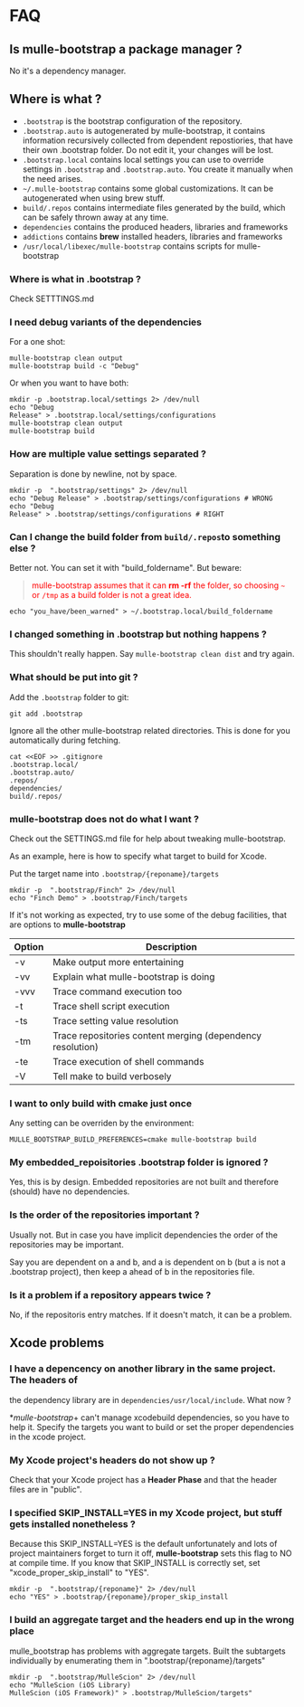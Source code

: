 # FAQ

## Is mulle-bootstrap a package manager ?

No it's a dependency manager.


## Where is what ?

* `.bootstrap` is the bootstrap configuration of the repository.
* `.bootstrap.auto` is autogenerated by mulle-bootstrap, it contains
information recursively collected from dependent repostiories, that have their
own .bootstrap folder. Do not edit it, your changes will be lost.
* `.bootstrap.local` contains local settings you can use to override settings
in `.bootstrap` and `.bootstrap.auto`. You create it manually when the need
arises.
* `~/.mulle-bootstrap` contains some global customizations. It can be
autogenerated when using brew stuff.
* `build/.repos` contains intermediate files generated by the build, which can
be safely thrown away at any time.
* `dependencies` contains the produced headers, libraries and frameworks
* `addictions` contains **brew** installed headers, libraries and frameworks
* `/usr/local/libexec/mulle-bootstrap` contains scripts for mulle-bootstrap


### Where is what in .bootstrap ?

Check SETTTINGS.md

### I need debug variants of the dependencies

For a one shot:

```
mulle-bootstrap clean output
mulle-bootstrap build -c "Debug"
```

Or when you want to have both:

```
mkdir -p .bootstrap.local/settings 2> /dev/null
echo "Debug
Release" > .bootstrap.local/settings/configurations
mulle-bootstrap clean output
mulle-bootstrap build
```


### How are multiple value settings separated ?

Separation is done by newline, not by space.

```console
mkdir -p  ".bootstrap/settings" 2> /dev/null
echo "Debug Release" > .bootstrap/settings/configurations # WRONG
echo "Debug
Release" > .bootstrap/settings/configurations # RIGHT
```


### Can I change the build folder from `build/.repos`to something else  ?

Better not. You can set it with "build_foldername".
But beware:

><font color=red>mulle-bootstrap assumes that it can **rm -rf** the folder,
so choosing `~` or `/tmp` as a build folder is not a great idea.</font>

```console
echo "you_have/been_warned" > ~/.bootstrap.local/build_foldername
```


### I changed something in .bootstrap but nothing happens ?

This shouldn't really happen. Say `mulle-bootstrap clean dist` and try again.


### What should be put into git ?

Add the `.bootstrap` folder to git:

```
git add .bootstrap
```

Ignore all the other mulle-bootstrap related directories. This is done for
you automatically during fetching.

```
cat <<EOF >> .gitignore
.bootstrap.local/
.bootstrap.auto/
.repos/
dependencies/
build/.repos/
```


### mulle-bootstrap does not do what I want  ?

Check out the SETTINGS.md file for help about tweaking mulle-bootstrap.

As an example, here is how to specify what target to build for Xcode.

Put the target name into `.bootstrap/{reponame}/targets`

```console
mkdir -p  ".bootstrap/Finch" 2> /dev/null
echo "Finch Demo" > .bootstrap/Finch/targets
```

If it's not working as expected, try to use some of the debug facilities,
that are options to **mulle-bootstrap**

Option          | Description
----------------|-------------------------------
-v              | Make output more entertaining
-vv             | Explain what mulle-bootstrap is doing
-vvv            | Trace command execution too
-t              | Trace shell script execution
-ts             | Trace setting value resolution
-tm             | Trace repositories content merging (dependency resolution)
-te             | Trace execution of shell commands
-V              | Tell make to build verbosely



### I want to only build with cmake just once

Any setting can be overriden by the environment:

```
MULLE_BOOTSTRAP_BUILD_PREFERENCES=cmake mulle-bootstrap build
```

### My embedded_repoisitories .bootstrap folder is ignored ?

Yes, this is by design. Embedded repositories are not built and therefore
(should) have no dependencies.


### Is the order of the repositories important ?

Usually not. But in case you have implicit dependencies the order of the
repositories may be important.

Say you are dependent on a and b, and a is dependent on b (but a is not a
.bootstrap project), then keep a ahead of b in the repositories file.


### Is it a problem if a repository appears twice ?

No, if the repositoris entry matches. If it doesn't match, it can be a problem.




## Xcode problems


### I have a depencency on another library in the same project. The headers of
the dependency library are in `dependencies/usr/local/include`. What now ?

**mulle-bootstrap*+ can't manage xcodebuild dependencies, so you have to help
it. Specify the targets you want to build or set the proper dependencies in the
xcode project.


### My Xcode project's headers do not show up ?

Check that your Xcode project has a **Header Phase** and that the header files
are in "public".



### I specified SKIP_INSTALL=YES in my Xcode project, but stuff gets installed nonetheless ?

Because this SKIP_INSTALL=YES is the default unfortunately and lots of project
maintainers forget to turn it off, **mulle-bootstrap** sets this flag to NO at
compile time. If you know that SKIP_INSTALL is correctly set, set
"xcode_proper_skip_install" to "YES".

```console
mkdir -p  ".bootstrap/{reponame}" 2> /dev/null
echo "YES" > .bootstrap/{reponame}/proper_skip_install
```


### I build an aggregate target and the headers end up in the wrong place

mulle_bootstrap has problems with aggregate targets. Built the subtargets
individually by enumerating them in ".bootstrap/{reponame}/targets"


```console
mkdir -p  ".bootstrap/MulleScion" 2> /dev/null
echo "MulleScion (iOS Library)
MulleScion (iOS Framework)" > .bootstrap/MulleScion/targets"
```


